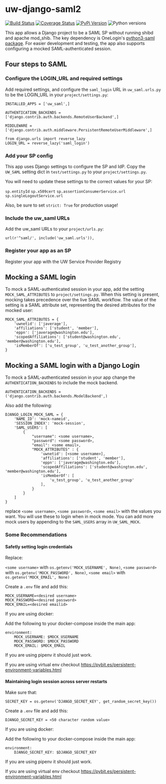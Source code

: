 # uw-django-saml2

[![Build Status](https://github.com/uw-it-aca/uw-django-saml2/workflows/tests/badge.svg?branch=main)](https://github.com/uw-it-aca/uw-django-saml2/actions)
[![Coverage Status](https://coveralls.io/repos/github/uw-it-aca/uw-django-saml2/badge.svg?branch=main)](https://coveralls.io/github/uw-it-aca/uw-django-saml2?branch=main)
[![PyPi Version](https://img.shields.io/pypi/v/uw-django-saml2.svg)](https://pypi.python.org/pypi/uw-django-saml2)
![Python versions](https://img.shields.io/pypi/pyversions/uw-django-saml2.svg)


This app allows a Django project to be a SAML SP without running shibd and
apache mod_shib. The key dependency is OneLogin's [python3-saml package](https://github.com/onelogin/python3-saml).
For easier development and testing, the app also supports configuring a mocked
SAML-authenticated session.

## Four steps to SAML

### Configure the LOGIN_URL and required settings

Add required settings, and configure the `saml_login` URL in `uw_saml.urls.py` to be the LOGIN_URL in your
`project/settings.py`:

```
INSTALLED_APPS = ['uw_saml',]

AUTHENTICATION_BACKENDS = ['django.contrib.auth.backends.RemoteUserBackend',]

MIDDLEWARE = ['django.contrib.auth.middleware.PersistentRemoteUserMiddleware',]

from django.urls import reverse_lazy
LOGIN_URL = reverse_lazy('saml_login')
```

### Add your SP config

This app uses Django settings to configure the SP and IdP. Copy the `UW_SAML`
setting dict in `test/settings.py` to your `project/settings.py`.

You will need to update these settings to the correct values for your SP:

`sp.entityId`
`sp.x509cert`
`sp.assertionConsumerService.url`
`sp.singleLogoutService.url`

Also, be sure to set `strict: True` for production usage!

### Include the uw_saml URLs

Add the uw_saml URLs to your `project/urls.py`:

```
url(r'^saml/', include('uw_saml.urls')),
```

### Register your app as an SP

Register your app with the UW Service Provider Registry

## Mocking a SAML login

To mock a SAML-authenticated session in your app, add the setting
`MOCK_SAML_ATTRIBUTES` to `project/settings.py`.  When this setting is
present, mocking takes precedence over the live SAML workflow.
The value of the setting is a SAML attribute set, representing the
desired attributes for the mocked user:

```
MOCK_SAML_ATTRIBUTES = {
    'uwnetid': ['javerage'],
    'affiliations': ['student', 'member'],
    'eppn': ['javerage@washington.edu'],
    'scopedAffiliations': ['student@washington.edu', 'member@washington.edu'],
    'isMemberOf': ['u_test_group', 'u_test_another_group'],
}
```

## Mocking a SAML login with a Django Login

To mock a SAML-authenticated session in your app change the
`AUTHENTICATION_BACKENDS` to include the mock backend.

```
AUTHENTICATION_BACKENDS = ('django.contrib.auth.backends.ModelBackend',)
```

Also add the following:

```
DJANGO_LOGIN_MOCK_SAML = {
    'NAME_ID': 'mock-nameid',
    'SESSION_INDEX': 'mock-session',
    'SAML_USERS': [
        {
            "username": <some username>,
            "password": <some password>,
            "email": <some email>,
            "MOCK_ATTRIBUTES" : {
                'uwnetid': [<some username>],
                'affiliations': ['student', 'member'],
                'eppn': ['javerage@washington.edu'],
                'scopedAffiliations': ['student@washington.edu', 'member@washington.edu'],
                'isMemberOf': [
                    'u_test_group', 'u_test_another_group'
                ],
            }
        }
    ]
}
```

replace `<some username>`, `<some password>`, `<some email>` with the values you want.
You will use these to login when in mock mode. You can add more mock users by appending
to the `SAML_USERS` array in `UW_SAML_MOCK`.

### Some Recommendations

#### Safetly setting login credentials

Replace:

`<some username>` with `os.getenv('MOCK_USERNAME', None)`,
`<some password>` with `os.getenv('MOCK_PASSWORD', None)`,
`<some email>` with `os.getenv('MOCK_EMAIL', None)`

Create a `.env` file and add this:

```
MOCK_USERNAME=<desired username>
MOCK_PASSWORD=<desired password>
MOCK_EMAIL=<desired emailid>
```

If you are using docker:

Add the following to your docker-compose inside the main app:

```
environment:
    MOCK_USERNAME: $MOCK_USERNAME
    MOCK_PASSWORD: $MOCK_PASSWORD
    MOCK_EMAIL: $MOCK_EMAIL
```

If you are using pipenv it should just work.

If you are using virtual env checkout https://pybit.es/persistent-environment-variables.html

#### Maintaining login session across server restarts

Make sure that:

`SECRET_KEY = os.getenv('DJANGO_SECRET_KEY', get_random_secret_key())`

Create a `.env` file and add this:

```
DJANGO_SECRET_KEY = <50 character random value>
```

If you are using docker:

Add the following to your docker-compose inside the main app:

```
environment:
    DJANGO_SECRET_KEY: $DJANGO_SECRET_KEY
```

If you are using pipenv it should just work.

If you are using virtual env checkout https://pybit.es/persistent-environment-variables.html
